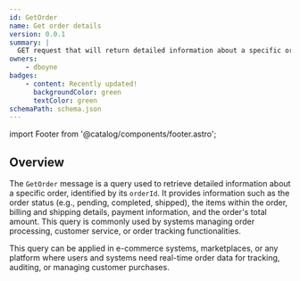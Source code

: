 ```yaml
---
id: GetOrder
name: Get order details
version: 0.0.1
summary: |
  GET request that will return detailed information about a specific order, identified by its orderId.
owners:
    - dboyne
badges:
    - content: Recently updated!
      backgroundColor: green
      textColor: green
schemaPath: schema.json
---
```


import Footer from '@catalog/components/footer.astro';

## Overview

The `GetOrder` message is a query used to retrieve detailed information about a specific order, identified by its `orderId`. It provides information such as the order status (e.g., pending, completed, shipped), the items within the order, billing and shipping details, payment information, and the order's total amount. This query is commonly used by systems managing order processing, customer service, or order tracking functionalities.

This query can be applied in e-commerce systems, marketplaces, or any platform where users and systems need real-time order data for tracking, auditing, or managing customer purchases.

<NodeGraph />

<SchemaViewer file="schema.json" title="JSON Schema" maxHeight="500" />